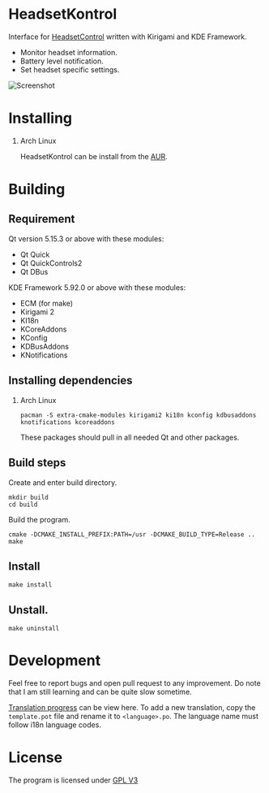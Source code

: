 # HeadsetKontrol
Interface for [HeadsetControl](https://github.com/Sapd/HeadsetControl) written with Kirigami and KDE Framework.

* Monitor headset information.
* Battery level notification.
* Set headset specific settings.

![Screenshot](https://gitlab.com/TheBill2001/HeadsetKontrol/uploads/c9f8ce9af82116dff5e155fece36571f/Screenshot_20230301_034343.png)

# Installing
1. Arch Linux

   HeadsetKontrol can be install from the [AUR](https://aur.archlinux.org/packages/headsetkontrol).

# Building
## Requirement
Qt version 5.15.3 or above with these modules:

* Qt Quick
* Qt QuickControls2
* Qt DBus

KDE Framework 5.92.0 or above with these modules:

* ECM (for make)
* Kirigami 2
* KI18n
* KCoreAddons
* KConfig
* KDBusAddons
* KNotifications

## Installing dependencies
1. Arch Linux

   ```
   pacman -S extra-cmake-modules kirigami2 ki18n kconfig kdbusaddons knotifications kcoreaddons
   ```

   These packages should pull in all needed Qt and other packages.

## Build steps
Create and enter build directory.

```
mkdir build
cd build
```

Build the program.

```
cmake -DCMAKE_INSTALL_PREFIX:PATH=/usr -DCMAKE_BUILD_TYPE=Release ..
make
```

## Install

```
make install
```

## Unstall.

```
make uninstall
```

# Development

Feel free to report bugs and open pull request to any improvement. Do note that I am still learning and can be quite slow sometime.

[Translation progress](translation/Progress.md) can be view here. To add a new translation, copy the `template.pot` file and rename it to `<language>.po`. The language name must follow i18n language codes.

# License
The program is licensed under [GPL V3](LICENSE)
